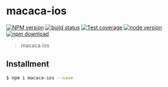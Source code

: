 # macaca-ios

[![NPM version][npm-image]][npm-url]
[![build status][travis-image]][travis-url]
[![Test coverage][coveralls-image]][coveralls-url]
[![node version][node-image]][node-url]
[![npm download][download-image]][download-url]

[npm-image]: https://img.shields.io/npm/v/macaca-ios.svg?style=flat-square
[npm-url]: https://npmjs.org/package/macaca-ios
[travis-image]: https://img.shields.io/travis/macacajs/macaca-ios.svg?style=flat-square
[travis-url]: https://travis-ci.org/macacajs/macaca-ios
[coveralls-image]: https://img.shields.io/coveralls/macacajs/macaca-ios.svg?style=flat-square
[coveralls-url]: https://coveralls.io/r/macacajs/macaca-ios?branch=master
[node-image]: https://img.shields.io/badge/node.js-%3E=_0.10-green.svg?style=flat-square
[node-url]: http://nodejs.org/download/
[download-image]: https://img.shields.io/npm/dm/macaca-ios.svg?style=flat-square
[download-url]: https://npmjs.org/package/macaca-ios

> macaca ios

## Installment

```bash
$ npm i macaca-ios --save
```
